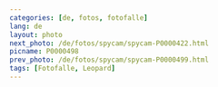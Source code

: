 ```yaml
---
categories: [de, fotos, fotofalle]
lang: de
layout: photo
next_photo: /de/fotos/spycam/spycam-P0000422.html
picname: P0000498
prev_photo: /de/fotos/spycam/spycam-P0000499.html
tags: [Fotofalle, Leopard]
---
```

